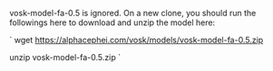 vosk-model-fa-0.5 is ignored. On a new clone, you should run the followings here to download and unzip the model here:

`
wget https://alphacephei.com/vosk/models/vosk-model-fa-0.5.zip

unzip vosk-model-fa-0.5.zip
`

